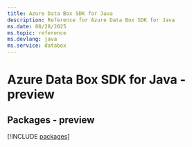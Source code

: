 ```yaml
---
title: Azure Data Box SDK for Java
description: Reference for Azure Data Box SDK for Java
ms.date: 08/28/2025
ms.topic: reference
ms.devlang: java
ms.service: databox
---
```

# Azure Data Box SDK for Java - preview
## Packages - preview
[!INCLUDE [packages](data-box-index.md)]